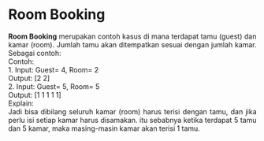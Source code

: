 # Room Booking

<p align="justify"><b>Room Booking</b> merupakan contoh kasus di mana terdapat tamu (guest) dan kamar (room). Jumlah tamu akan ditempatkan sesuai dengan jumlah kamar. Sebagai contoh:<br>
  Contoh: <br>
  1. Input: Guest= 4, Room= 2<br>
     Output: [2 2]<br>
  2. Input: Guest= 5, Room= 5<br>
     Output: [1 1 1 1 1]
<br>
  Explain:<br>
  Jadi bisa dibilang seluruh kamar (room) harus terisi dengan tamu, dan jika perlu isi setiap kamar harus disamakan. itu sebabnya ketika terdapat 5 tamu dan 5 kamar, maka masing-masin kamar akan terisi 1 tamu.<br>
</p>
